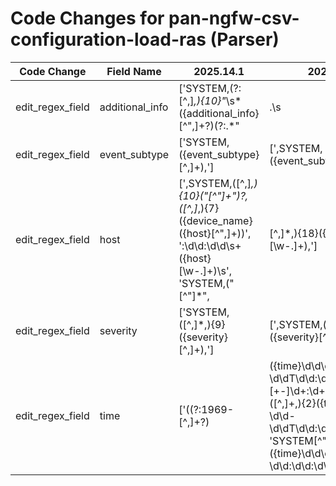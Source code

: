 # Code Changes for pan-ngfw-csv-configuration-load-ras (Parser)

| Code Change | Field Name | 2025.14.1 | 2025.15.1 |
|-------------|------------|-----------|------------|
| edit_regex_field | additional_info | ['SYSTEM,(?:[^,]*,){10}"*\s*({additional_info}[^",]+?)(?:\.*"|\.\s|\.*,|\s(\d{1,3}\.){3}\d{1,3}:\d+)'] | [',SYSTEM,(?:[^,]*,){10}"*\s*({additional_info}[^",]+?)(?:\.*"|\.\s|\.*,|\s(\d{1,3}\.){3}\d{1,3}:\d+)'] |
| edit_regex_field | event_subtype | ['SYSTEM,({event_subtype}[^,]+),'] | [',SYSTEM,({event_subtype}[^,]+),'] |
| edit_regex_field | host | [',SYSTEM,([^,]*,){10}("[^"]+")?,([^,]*,){7}({device_name}({host}[^",]+))', ':\d\d:\d\d\s+({host}[\w\-\.]+)\s', 'SYSTEM,("[^"]*",|[^,]*,){18}({host}[\w\-\.]+),'] | [',SYSTEM,("[^"]*",|[^,]*,){18}({host}[\w\-\.]+),', ',SYSTEM,([^,]*,){10}("[^"]+")?,([^,]*,){7}({device_name}({host}[^",]+))', ':\d\d:\d\d\s+({host}[\w\-\.]+)\s'] |
| edit_regex_field | severity | ['SYSTEM,([^,]*,){9}({severity}[^,]+),'] | [',SYSTEM,([^,]*,){9}({severity}[^,]+),'] |
| edit_regex_field | time | ['((?:1969-[^,]+?)|({time}\d\d\d\d-\d\d-\d\dT\d\d:\d\d:\d\d\.\d+[\+-]\d+:\d+))', 'SYSTEM,([^,]+,){2}({time}\d\d\d\d-\d\d-\d\dT\d\d:\d\d:\d\d\.\d+Z),', 'SYSTEM[^"]+?({time}\d\d\d\d\/\d\d\/\d\d \d\d:\d\d:\d\d)'] | ['((?:1969-[^,]+?)|({time}\d\d\d\d-\d\d-\d\dT\d\d:\d\d:\d\d\.\d+[\+-]\d+:\d+))', ',SYSTEM,([^,]+,){2}({time}\d\d\d\d-\d\d-\d\dT\d\d:\d\d:\d\d\.\d+Z),', 'SYSTEM[^"]+?({time}\d\d\d\d\/\d\d\/\d\d \d\d:\d\d:\d\d)'] |